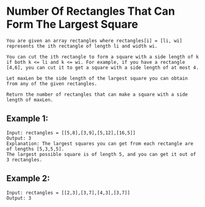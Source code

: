 #   Number Of Rectangles That Can Form The Largest Square

    You are given an array rectangles where rectangles[i] = [li, wi] represents the ith rectangle of length li and width wi.

    You can cut the ith rectangle to form a square with a side length of k if both k <= li and k <= wi. For example, if you have a rectangle [4,6], you can cut it to get a square with a side length of at most 4.

    Let maxLen be the side length of the largest square you can obtain from any of the given rectangles.

    Return the number of rectangles that can make a square with a side length of maxLen.

 

## Example 1:

    Input: rectangles = [[5,8],[3,9],[5,12],[16,5]]
    Output: 3
    Explanation: The largest squares you can get from each rectangle are of lengths [5,3,5,5].
    The largest possible square is of length 5, and you can get it out of 3 rectangles.

## Example 2:

    Input: rectangles = [[2,3],[3,7],[4,3],[3,7]]
    Output: 3
